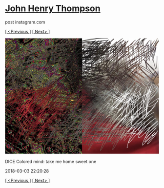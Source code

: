 # [John Henry Thompson](../README.md)
post instagram.com

[[ <Previous ]](2018-03-18-1.md) [[ Next> ]](2018-03-03-2.md)

[![](../media/2018-03-03/DICE-Colored-mind-take-me-home-sweet-one.jpg)](../README.md)

DICE Colored mind: take me home sweet one

2018-03-03 22:20:28

[[ <Previous ]](2018-03-18-1.md) [[ Next> ]](2018-03-03-2.md)